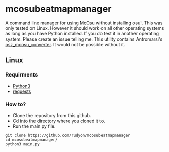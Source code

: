 # mcosubeatmapmanager
A command line manager for using [McOsu](https://github.com/McKay42/McOsu) without installing osu!.
This was only tested on Linux. However it should work on all other operating systems as long as you have Python installed.
If you do test it in another operating system. Please create an issue telling me.
This utility contains Antromarsi's [osz_mcosu_converter](https://github.com/antomarsi/osz_mcosu_converter).
It would not be possible without it.

## Linux
### Requirments
- [Python3](https://www.python.org/)
- [requests](https://pypi.org/project/requests/)
### How to?
- Clone the repository from this github.
- Cd into the directory where you cloned it to.
- Run the main.py file.
```
git clone https://github.com/rudyon/mcosubeatmapmanager
cd mcosubeatmapmanager/
python3 main.py
```
